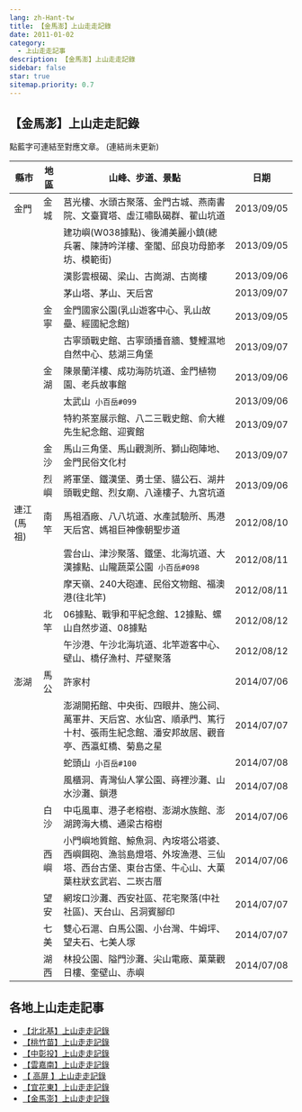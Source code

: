 ```yaml
---
lang: zh-Hant-tw
title: 【金馬澎】上山走走記錄
date: 2011-01-02
category: 
  - 上山走走記事
description: 【金馬澎】上山走走記錄
sidebar: false
star: true
sitemap.priority: 0.7
---
```


## **【金馬澎】上山走走記錄**

點藍字可連結至對應文章。
(連結尚未更新)

<!-- more -->

| 縣市      | 地區     | 山峰、步道、景點                                                          | 日期         |
|---------|--------|-------------------------------------------------------------------|------------|
| 金門      | 金城     | 莒光樓、水頭古聚落、金門古城、燕南書院、文臺寶塔、虛江嘯臥碣群、翟山坑道                              | 2013/09/05 |
| &nbsp;  | &nbsp; | 建功嶼(W038據點)、後浦美麗小鎮(總兵署、陳詩吟洋樓、奎閣、邱良功母節孝坊、模範街)                      | 2013/09/05 |
| &nbsp;  | &nbsp; | 漢影雲根碣、梁山、古崗湖、古崗樓                                                  | 2013/09/06 |
| &nbsp;  | &nbsp; | 茅山塔、茅山、天后宮                                                        | 2013/09/07 |
| &nbsp;  | 金寧     | 金門國家公園(乳山遊客中心、乳山故壘、經國紀念館)                                         | 2013/09/05 |
| &nbsp;  | &nbsp; | 古寧頭戰史館、古寧頭播音牆、雙鯉濕地自然中心、慈湖三角堡                                      | 2013/09/07 |
| &nbsp;  | 金湖     | 陳景蘭洋樓、成功海防坑道、金門植物園、老兵故事館                                          | 2013/09/06 |
| &nbsp;  | &nbsp; | 太武山&nbsp; `小百岳#099`                                                 | 2013/09/06 |
| &nbsp;  | &nbsp; | 特約茶室展示館、八二三戰史館、俞大維先生紀念館、迎賓館                                       | 2013/09/07 |
| &nbsp;  | 金沙     | 馬山三角堡、馬山觀測所、獅山砲陣地、金門民俗文化村                                         | 2013/09/07 |
| &nbsp;  | 烈嶼     | 將軍堡、鐵漢堡、勇士堡、貓公石、湖井頭戰史館、烈女廟、八達樓子、九宮坑道                              | 2013/09/06 |
| 連江 (馬祖) | 南竿     | 馬祖酒廠、八八坑道、水產試驗所、馬港天后宮、媽祖巨神像朝聖步道                                   | 2012/08/10 |
| &nbsp;  | &nbsp; | 雲台山、津沙聚落、鐵堡、北海坑道、大漢據點、山隴蔬菜公園&nbsp; `小百岳#098`                        | 2012/08/11 |
| &nbsp;  | &nbsp; | 摩天嶺、240大砲連、民俗文物館、福澳港(往北竿)                                         | 2012/08/11 |
| &nbsp;  | 北竿     | 06據點、戰爭和平紀念館、12據點、螺山自然步道、08據點                                     | 2012/08/12 |
| &nbsp;  | &nbsp; | 午沙港、午沙北海坑道、北竿遊客中心、壁山、橋仔漁村、芹壁聚落                                    | 2012/08/12 |
| 澎湖      | 馬公     | 許家村                                                               | 2014/07/06 |
| &nbsp;  | &nbsp; | 澎湖開拓館、中央街、四眼井、施公祠、萬軍井、天后宮、水仙宮、順承門、篤行十村、張雨生紀念館、潘安邦故居、觀音亭、西瀛虹橋、菊島之星 | 2014/07/07 |
| &nbsp;  | &nbsp; | 蛇頭山&nbsp; `小百岳#100`                                                 | 2014/07/08 |
| &nbsp;  | &nbsp; | 風櫃洞、青灣仙人掌公園、嵵裡沙灘、山水沙灘、鎖港                                          | 2014/07/08 |
| &nbsp;  | 白沙     | 中屯風車、港子老榕樹、澎湖水族館、澎湖跨海大橋、通梁古榕樹                                     | 2014/07/06 |
| &nbsp;  | 西嶼     | 小門嶼地質館、鯨魚洞、內垵塔公塔婆、西嶼餌砲、漁翁島燈塔、外垵漁港、三仙塔、西台古堡、東台古堡、牛心山、大菓葉柱狀玄武岩、二崁古厝 | 2014/07/06 |
| &nbsp;  | 望安     | 網垵口沙灘、西安社區、花宅聚落(中社社區)、天台山、呂洞賓腳印                                   | 2014/07/07 |
| &nbsp;  | 七美     | 雙心石滬、白馬公園、小台灣、牛姆坪、望夫石、七美人塚                                        | 2014/07/07 |
| &nbsp;  | 湖西     | 林投公園、隘門沙灘、尖山電廠、菓葉觀日樓、奎壁山、赤嶼                                       | 2014/07/08 |


## 各地上山走走記事
- [【北北基】上山走走記錄](/posts/post-273-2011-01-02.md)
- [【桃竹苗】上山走走記錄](/posts/post-272-2011-01-02.md)
- [【中彰投】上山走走記錄](/posts/post-271-2011-01-02.md)
- [【雲嘉南】上山走走記錄](/posts/post-270-2011-01-02.md)
- [【 高屏 】上山走走記錄](/posts/post-268-2011-01-02.md)
- [【宜花東】上山走走記錄](/posts/post-269-2011-01-02.md)
- [【金馬澎】上山走走記錄](/posts/post-267-2011-01-02.md)